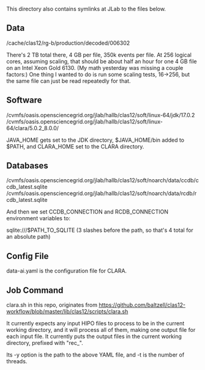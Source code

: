This directory also contains symlinks at JLab to the files below.

## Data

/cache/clas12/rg-b/production/decoded/006302

There's 2 TB total there, 4 GB per file, 350k events per file.  At 256 logical cores, assuming scaling, that should be about half an hour for one 4 GB file on an Intel Xeon Gold 6130.  (My math yesterday was missing a couple factors:)  One thing I wanted to do is run some scaling tests, 16->256, but the same file can just be read repeatedly for that.

## Software

/cvmfs/oasis.opensciencegrid.org/jlab/hallb/clas12/soft/linux-64/jdk/17.0.2
/cvmfs/oasis.opensciencegrid.org/jlab/hallb/clas12/soft/linux-64/clara/5.0.2_8.0.0/

JAVA_HOME gets set to the JDK directory, $JAVA_HOME/bin added to $PATH, and CLARA_HOME set to the CLARA directory.

## Databases

/cvmfs/oasis.opensciencegrid.org/jlab/hallb/clas12/soft/noarch/data/ccdb/ccdb_latest.sqlite
/cvmfs/oasis.opensciencegrid.org/jlab/hallb/clas12/soft/noarch/data/rcdb/rcdb_latest.sqlite

And then we set CCDB_CONNECTION and RCDB_CONNECTION environment variables to:

sqlite:///$PATH_TO_SQLITE (3 slashes before the path, so that's 4 total for an absolute path)

## Config File

data-ai.yaml is the configuration file for CLARA.

## Job Command

clara.sh in this repo, originates from https://github.com/baltzell/clas12-workflow/blob/master/lib/clas12/scripts/clara.sh

It currently expects any input HIPO files to process to be in the current working directory, and it will process all of them, making one output file for each input file.  It currently puts the output files in the current working directory, prefixed with "rec_".

Its -y option is the path to the above YAML file, and -t is the number of threads.


